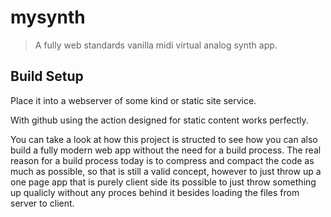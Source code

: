 # mysynth

> A fully web standards vanilla midi virtual analog synth app. 

## Build Setup

Place it into a webserver of some kind or static site service. 

With github using the action designed for static content works perfectly.

You can take a look at how this project is structed to see how you can also build a fully modern web app without the need for a build process. The real reason for a build process today is to compress and compact the code as much as possible, so that is still a valid concept, however to just throw up a one page app that is purely client side its possible to just throw something up qualicly without any proces behind it besides loading the files from server to client.

